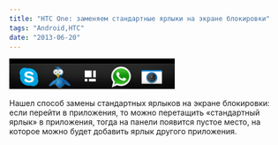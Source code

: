 ```yaml
---
title: "HTC One: заменяем стандартные ярлыки на экране блокировки"
tags: "Android,HTC"
date: "2013-06-20"
---
```


![](images/2013-06-20-14.24.51-300x55.png "2013-06-20 14.24.51")

Нашел способ замены стандартных ярлыков на экране блокировки: если перейти в приложения, то можно перетащить «стандартный ярлык» в приложения, тогда на панели появится пустое место, на которое можно будет добавить ярлык другого приложения.

